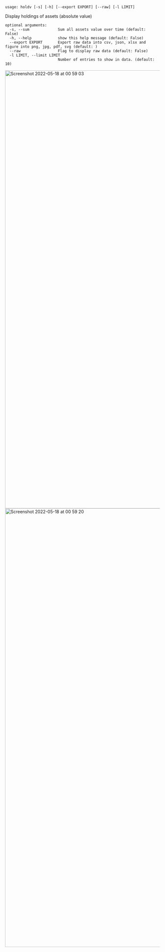 ```
usage: holdv [-s] [-h] [--export EXPORT] [--raw] [-l LIMIT]
```

Display holdings of assets (absolute value)

```
optional arguments:
  -s, --sum             Sum all assets value over time (default: False)
  -h, --help            show this help message (default: False)
  --export EXPORT       Export raw data into csv, json, xlsx and figure into png, jpg, pdf, svg (default: )
  --raw                 Flag to display raw data (default: False)
  -l LIMIT, --limit LIMIT
                        Number of entries to show in data. (default: 10)
```

<img width="1426" alt="Screenshot 2022-05-18 at 00 59 03" src="https://user-images.githubusercontent.com/25267873/168931013-73388a39-418e-419f-a5a0-e0b4f5a2fe2b.png">

<img width="1428" alt="Screenshot 2022-05-18 at 00 59 20" src="https://user-images.githubusercontent.com/25267873/168931039-3b13782f-c0ea-4971-b481-b6fffab1c9a6.png">
